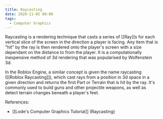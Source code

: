 ```yaml
---
title: Raycasting
date: 2020-11-05 00:00
tags:
  - Computer Graphics 
---
```


Raycasting is a rendering technique that casts a series of [[Ray]]s for each vertical slice of the screen in the direction a player is facing. Any item that is "hit" by the ray is then rendered onto the player's screen with a size dependant on the distance to from the player. It is a computationally inexpensive method of 3d rendering that was popularised by Wolfenstein 3d.

In the Roblox Engine, a similar concept is given the name raycasting ([[Roblox Raycasting]]), which cast rays from a position in 3d space in a given direction and returns the first Part or Terrain that is hit by the ray. It's commonly used to build guns and other projectile weapons, as well as detect terrain changes beneath a player's feet.

References:

* [[Lode's Computer Graphics Tutorial]] (Raycasting)